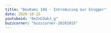 ```yaml
---
title: "DevKami 104 - Introducing our blogger"
date: 2020-10-15
youtubeid: "6e2nCOakJ_g"
buzzcorner: "buzzcorner-20201015"
---
```

